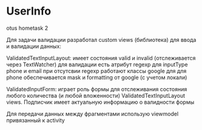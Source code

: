 # UserInfo
otus hometask 2

Для задачи валидации разработал custom views (библиотека) для ввода и валидации данных:

ValidatedTextInputLayout:
имеет состояния valid и invalid (отслеживается через TextWatcher)
для валидации есть атрибут regexp
для inputType phone и email при отсутсвии regexp работают классы google
для для phone обеспечивается mask и formatting от google (c учетом локали)
 
ValidatedInputForm: 
играет роль формы для отслеживания состояния любого количества (и любой вложенности)  ValidatedTextInputLayout views. 
Подписчик имеет актуальную информацию о валидности формы

Для передачи данных между фрагментами использую viewmodel привязанный к activity
